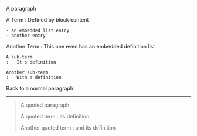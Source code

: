 A paragraph

A Term
:   Defined by block content

    - an embedded list entry
    - another entry

Another Term
:   This one even has an embedded definition list

    A sub-term
    :   It's definition

    Another sub-term
    :   With a definition


Back to a normal paragraph.

---

> A quoted paragraph
>
> A quoted term
> :   its definition
>
> Another quoted term
> :   and its definition
>
